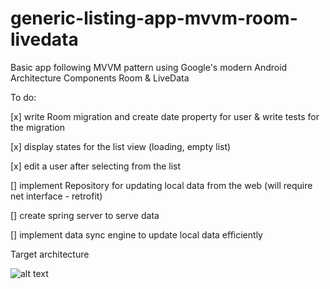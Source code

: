 # generic-listing-app-mvvm-room-livedata
Basic app following MVVM pattern using Google's modern Android Architecture Components Room &amp; LiveData 


To do:

[x] write Room migration and create date property for user & write tests for the migration

[x] display states for the list view (loading, empty list)

[x] edit a user after selecting from the list

[] implement Repository for updating local data from the web (will require net interface - retrofit)

[] create spring server to serve data

[] implement data sync engine to update local data efficiently


Target architecture

![alt text](https://user-images.githubusercontent.com/8465802/33153160-72b57ba2-cfd8-11e7-8a1a-e07de3813e6d.png)

